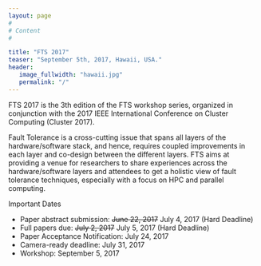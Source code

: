 ```yaml
---
layout: page
#
# Content
#

title: "FTS 2017"
teaser: "September 5th, 2017, Hawaii, USA."
header:
   image_fullwidth: "hawaii.jpg"
   permalink: "/"
---
```


FTS 2017 is the 3th edition of the FTS workshop series, organized in conjunction with the 2017
IEEE International Conference on Cluster Computing (Cluster 2017).


Fault Tolerance is a cross-cutting issue that spans all layers of the hardware/software stack, 
and hence, requires coupled improvements in each layer and co-design between the different layers. 
FTS aims at providing a venue for researchers to share experiences across the hardware/software 
layers and attendees to get a holistic view of fault tolerance techniques, especially with a 
focus on HPC and parallel computing. 


Important Dates
* Paper abstract submission: <del>June 22, 2017</del>   July 4, 2017 (Hard Deadline)
* Full papers due: <del>July 2, 2017</del> July 5, 2017 (Hard Deadline)
* Paper Acceptance Notification: July 24, 2017
* Camera-ready deadline: July 31, 2017
* Workshop: September 5, 2017


